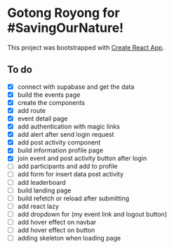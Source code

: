 # Gotong Royong for #SavingOurNature!

This project was bootstrapped with [Create React App](https://github.com/facebook/create-react-app).

## To do

- [x] connect with supabase and get the data
- [x] build the events page
- [x] create the components
- [x] add route
- [x] event detail page
- [x] add authentication with magic links
- [x] add alert after send login request
- [x] add post activity component
- [x] build information profile page
- [x] join event and post activity button after login
- [ ] add participants and add to profile
- [ ] add form for insert data post activity
- [ ] add leaderboard
- [ ] build landing page
- [ ] build refetch or reload after submitting
- [ ] add react lazy
- [ ] add dropdown for (my event link and logout button)
- [ ] add hover effect on navbar
- [ ] add hover effect on button
- [ ] adding skeleton when loading page
